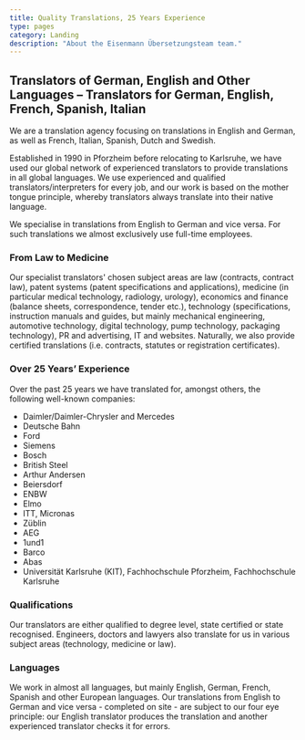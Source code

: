 ```yaml
---
title: Quality Translations, 25 Years Experience
type: pages
category: Landing
description: "About the Eisenmann Übersetzungsteam team."
---
```


## Translators of German, English and Other Languages – Translators for German, English, French, Spanish, Italian
We are a translation agency focusing on translations in English and German, as well as French, Italian, Spanish, Dutch and Swedish.

Established in 1990 in Pforzheim before relocating to Karlsruhe, we have used our global network of experienced translators to provide translations in all global languages. We use experienced and qualified translators/interpreters for every job, and our work is based on the mother tongue principle, whereby translators always translate into their native language.

We specialise in translations from English to German and vice versa. For such translations we almost exclusively use full-time employees.

### From Law to Medicine
Our specialist translators' chosen subject areas are law (contracts, contract law), patent systems (patent specifications and applications), medicine (in particular medical technology, radiology, urology), economics and finance (balance sheets, correspondence, tender etc.), technology (specifications, instruction manuals and guides, but mainly mechanical engineering, automotive technology, digital technology, pump technology, packaging technology), PR and advertising, IT and websites. Naturally, we also provide certified translations (i.e. contracts, statutes or registration certificates).

### Over 25 Years’ Experience
Over the past 25 years we have translated for, amongst others, the following well-known companies:
- Daimler/Daimler-Chrysler and Mercedes
- Deutsche Bahn
- Ford
- Siemens
- Bosch
- British Steel
- Arthur Andersen
- Beiersdorf
- ENBW
- Elmo
- ITT, Micronas
- Züblin
- AEG
- 1und1
- Barco
- Abas
- Universität Karlsruhe (KIT), Fachhochschule Pforzheim, Fachhochschule Karlsruhe

### Qualifications
Our translators are either qualified to degree level, state certified or state recognised. Engineers, doctors and lawyers also translate for us in various subject areas (technology, medicine or law).

### Languages
We work in almost all languages, but mainly English, German, French, Spanish and other European languages. Our translations from English to German and vice versa - completed on site - are subject to our four eye principle: our English translator produces the translation and another experienced translator checks it for errors.